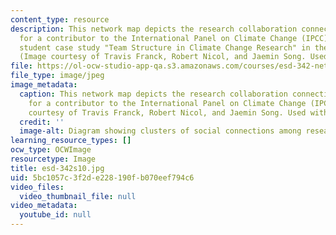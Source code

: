 ```yaml
---
content_type: resource
description: This network map depicts the research collaboration connections, or "neighborhood,"
  for a contributor to the International Panel on Climate Change (IPCC). See the the
  student case study "Team Structure in Climate Change Research" in the projects page.
  (Image courtesy of Travis Franck, Robert Nicol, and Jaemin Song. Used with permission.)
file: https://ol-ocw-studio-app-qa.s3.amazonaws.com/courses/esd-342-network-representations-of-complex-engineering-systems-spring-2010/5bc1057c3f2de228190fb070eef794c6_esd-342s10.jpg
file_type: image/jpeg
image_metadata:
  caption: This network map depicts the research collaboration connections, or "neighborhood,"
    for a contributor to the International Panel on Climate Change (IPCC). (Image
    courtesy of Travis Franck, Robert Nicol, and Jaemin Song. Used with permission.)
  credit: ''
  image-alt: Diagram showing clusters of social connections among researchers.
learning_resource_types: []
ocw_type: OCWImage
resourcetype: Image
title: esd-342s10.jpg
uid: 5bc1057c-3f2d-e228-190f-b070eef794c6
video_files:
  video_thumbnail_file: null
video_metadata:
  youtube_id: null
---
```

